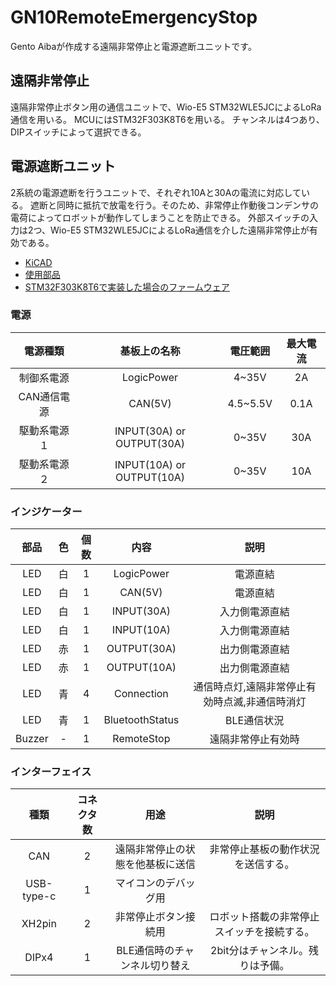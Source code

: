 # GN10RemoteEmergencyStop
Gento Aibaが作成する遠隔非常停止と電源遮断ユニットです。

## 遠隔非常停止

遠隔非常停止ボタン用の通信ユニットで、Wio-E5 STM32WLE5JCによるLoRa通信を用いる。
MCUにはSTM32F303K8T6を用いる。
チャンネルは4つあり、DIPスイッチによって選択できる。

## 電源遮断ユニット

2系統の電源遮断を行うユニットで、それぞれ10Aと30Aの電流に対応している。
遮断と同時に抵抗で放電を行う。そのため、非常停止作動後コンデンサの電荷によってロボットが動作してしまうことを防止できる。
外部スイッチの入力は2つ、Wio-E5 STM32WLE5JCによるLoRa通信を介した遠隔非常停止が有効である。

- [KiCAD](power_cutoff_unit)
- [使用部品](docs/power_cuttoff_unit_parts.md)
- [STM32F303K8T6で実装した場合のファームウェア](power_cutoff_unit/firmware/F303)

### 電源

|電源種類|基板上の名称|電圧範囲|最大電流|
|:-:|:-:|:-:|:-:|
|制御系電源|LogicPower|4~35V|2A|
|CAN通信電源|CAN(5V)|4.5~5.5V|0.1A|
|駆動系電源１|INPUT(30A) or OUTPUT(30A)|0~35V|30A|
|駆動系電源２|INPUT(10A) or OUTPUT(10A)|0~35V|10A|

### インジケーター

|部品|色|個数|内容|説明|
|:-:|:-:|:-:|:-:|:-:|
|LED|白|1|LogicPower|電源直結|
|LED|白|1|CAN(5V)|電源直結|
|LED|白|1|INPUT(30A)|入力側電源直結|
|LED|白|1|INPUT(10A)|入力側電源直結|
|LED|赤|1|OUTPUT(30A)|出力側電源直結|
|LED|赤|1|OUTPUT(10A)|出力側電源直結|
|LED|青|4|Connection|通信時点灯,遠隔非常停止有効時点滅,非通信時消灯|
|LED|青|1|BluetoothStatus|BLE通信状況|
|Buzzer|-|1|RemoteStop|遠隔非常停止有効時|

### インターフェイス

|種類|コネクタ数|用途|説明|
|:-:|:-:|:-:|:-:|
|CAN|2|遠隔非常停止の状態を他基板に送信|非常停止基板の動作状況を送信する。|
|USB-type-c|1|マイコンのデバッグ用||
|XH2pin|2|非常停止ボタン接続用|ロボット搭載の非常停止スイッチを接続する。|
|DIPx4|1|BLE通信時のチャンネル切り替え|2bit分はチャンネル。残りは予備。|